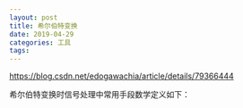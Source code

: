 ```yaml
---
layout: post
title: 希尔伯特变换
date: 2019-04-29 
categories: 工具
tags: 
---
```


https://blog.csdn.net/edogawachia/article/details/79366444

希尔伯特变换时信号处理中常用手段数学定义如下：

